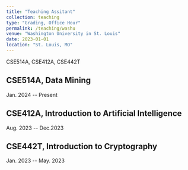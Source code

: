 ```yaml
---
title: "Teaching Assitant"
collection: teaching
type: "Grading, Office Hour"
permalink: /teaching/washu
venue: "Washington University in St. Louis"
date: 2023-01-01
location: "St. Louis, MO"
---
```


CSE514A, CSE412A, CSE442T


CSE514A, Data Mining
---
Jan. 2024 -- Present

CSE412A, Introduction to Artificial Intelligence
---
Aug. 2023 -- Dec.2023

CSE442T, Introduction to Cryptography
---
Jan. 2023 -- May. 2023
